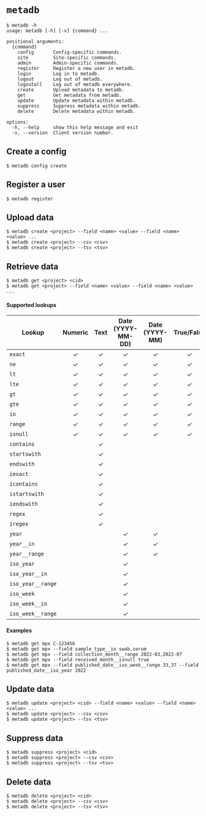 # `metadb`
```
$ metadb -h
usage: metadb [-h] [-v] {command} ...

positional arguments:
  {command}
    config       Config-specific commands.
    site         Site-specific commands.
    admin        Admin-specific commands.
    register     Register a new user in metadb.
    login        Log in to metadb.
    logout       Log out of metadb.
    logoutall    Log out of metadb everywhere.
    create       Upload metadata to metadb.
    get          Get metadata from metadb.
    update       Update metadata within metadb.
    suppress     Suppress metadata within metadb.
    delete       Delete metadata within metadb.

options:
  -h, --help     show this help message and exit
  -v, --version  Client version number.
```

## Create a config
```
$ metadb config create
```
## Register a user
```
$ metadb register
```

## Upload data
```
$ metadb create <project> --field <name> <value> --field <name> <value> ...
$ metadb create <project> --csv <csv>
$ metadb create <project> --tsv <tsv>
```

## Retrieve data
```
$ metadb get <project> <cid>
$ metadb get <project> --field <name> <value> --field <name> <value> ...
```

#### Supported lookups

| Lookup            | Numeric | Text | Date (YYYY-MM-DD) | Date (YYYY-MM) | True/False |
| ----------------- | :-----: | :--: | :---------------: | :------------: | :--------: |
| `exact`           | ✓       | ✓    | ✓                 | ✓              | ✓          |
| `ne`              | ✓       | ✓    | ✓                 | ✓              | ✓          |
| `lt`              | ✓       | ✓    | ✓                 | ✓              | ✓          |
| `lte`             | ✓       | ✓    | ✓                 | ✓              | ✓          |
| `gt`              | ✓       | ✓    | ✓                 | ✓              | ✓          |
| `gte`             | ✓       | ✓    | ✓                 | ✓              | ✓          |
| `in`              | ✓       | ✓    | ✓                 | ✓              | ✓          |
| `range`           | ✓       | ✓    | ✓                 | ✓              | ✓          |
| `isnull`          | ✓       | ✓    | ✓                 | ✓              | ✓          |
| `contains`        |         | ✓    |                   |                |            |
| `startswith`      |         | ✓    |                   |                |            | 
| `endswith`        |         | ✓    |                   |                |            | 
| `iexact`          |         | ✓    |                   |                |            |  
| `icontains`       |         | ✓    |                   |                |            | 
| `istartswith`     |         | ✓    |                   |                |            | 
| `iendswith`       |         | ✓    |                   |                |            | 
| `regex`           |         | ✓    |                   |                |            | 
| `iregex`          |         | ✓    |                   |                |            | 
| `year`            |         |      | ✓                 | ✓              |            |
| `year__in`        |         |      | ✓                 | ✓              |            |
| `year__range`     |         |      | ✓                 | ✓              |            |
| `iso_year`        |         |      | ✓                 |                |            |
| `iso_year__in`    |         |      | ✓                 |                |            |
| `iso_year__range` |         |      | ✓                 |                |            |
| `iso_week`        |         |      | ✓                 |                |            |
| `iso_week__in`    |         |      | ✓                 |                |            |
| `iso_week__range` |         |      | ✓                 |                |            |

#### Examples
```
$ metadb get mpx C-123456
$ metadb get mpx --field sample_type__in swab,serum
$ metadb get mpx --field collection_month__range 2022-03,2022-07
$ metadb get mpx --field received_month__isnull true
$ metadb get mpx --field published_date__iso_week__range 33,37 --field published_date__iso_year 2022
```

## Update data
```
$ metadb update <project> <cid> --field <name> <value> --field <name> <value> ...
$ metadb update <project> --csv <csv>
$ metadb update <project> --tsv <tsv>
```

## Suppress data
```
$ metadb suppress <project> <cid>
$ metadb suppress <project> --csv <csv>
$ metadb suppress <project> --tsv <tsv>
```

## Delete data
```
$ metadb delete <project> <cid>
$ metadb delete <project> --csv <csv>
$ metadb delete <project> --tsv <tsv>
```
